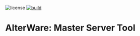 ![license](https://img.shields.io/github/license/diamante0018/master-tool.svg)
[![build](https://github.com/diamante0018/master-tool/workflows/Build/badge.svg)](https://github.com/diamante0018/master-tool/actions)

# AlterWare: Master Server Tool
